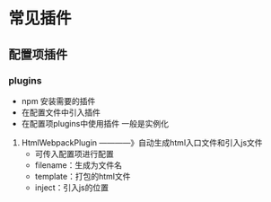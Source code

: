 # 常见插件

## 配置项插件

### plugins

- npm 安装需要的插件
- 在配置文件中引入插件
- 在配置项plugins中使用插件 一般是实例化

1. HtmlWebpackPlugin ————》自动生成html入口文件和引入js文件
    - 可传入配置项进行配置
    - filename：生成为文件名
    - template：打包的html文件
    - inject：引入js的位置